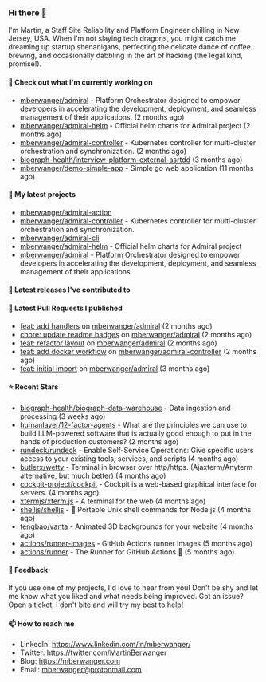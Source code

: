 ### Hi there 👋

I'm Martin, a Staff Site Reliability and Platform Engineer chilling in New Jersey, USA. When I'm not slaying tech dragons, you might catch me dreaming up startup shenanigans, perfecting the delicate dance of coffee brewing, and occasionally dabbling in the art of hacking (the legal kind, promise!). 

#### 👷 Check out what I'm currently working on

- [mberwanger/admiral](https://github.com/mberwanger/admiral) - Platform Orchestrator designed to empower developers in accelerating the development, deployment, and seamless management of their applications. (2 months ago)
- [mberwanger/admiral-helm](https://github.com/mberwanger/admiral-helm) - Official helm charts for Admiral project (2 months ago)
- [mberwanger/admiral-controller](https://github.com/mberwanger/admiral-controller) - Kubernetes controller for multi-cluster orchestration and synchronization. (2 months ago)
- [biograph-health/interview-platform-external-asrtdd](https://github.com/biograph-health/interview-platform-external-asrtdd) (3 months ago)
- [mberwanger/demo-simple-app](https://github.com/mberwanger/demo-simple-app) - Simple go web application (11 months ago)

#### 🌱 My latest projects

- [mberwanger/admiral-action](https://github.com/mberwanger/admiral-action)
- [mberwanger/admiral-controller](https://github.com/mberwanger/admiral-controller) - Kubernetes controller for multi-cluster orchestration and synchronization.
- [mberwanger/admiral-cli](https://github.com/mberwanger/admiral-cli)
- [mberwanger/admiral-helm](https://github.com/mberwanger/admiral-helm) - Official helm charts for Admiral project
- [mberwanger/admiral](https://github.com/mberwanger/admiral) - Platform Orchestrator designed to empower developers in accelerating the development, deployment, and seamless management of their applications.

#### 🔭 Latest releases I've contributed to


#### 🔨 Latest Pull Requests I published

- [feat: add handlers](https://github.com/mberwanger/admiral/pull/33) on [mberwanger/admiral](https://github.com/mberwanger/admiral) (2 months ago)
- [chore: update readme badges](https://github.com/mberwanger/admiral/pull/28) on [mberwanger/admiral](https://github.com/mberwanger/admiral) (2 months ago)
- [feat: refactor layout](https://github.com/mberwanger/admiral/pull/24) on [mberwanger/admiral](https://github.com/mberwanger/admiral) (2 months ago)
- [feat: add docker workflow](https://github.com/mberwanger/admiral-controller/pull/1) on [mberwanger/admiral-controller](https://github.com/mberwanger/admiral-controller) (2 months ago)
- [feat: initial import](https://github.com/mberwanger/admiral/pull/1) on [mberwanger/admiral](https://github.com/mberwanger/admiral) (3 months ago)

#### ⭐ Recent Stars

- [biograph-health/biograph-data-warehouse](https://github.com/biograph-health/biograph-data-warehouse) - Data ingestion and processing (3 weeks ago)
- [humanlayer/12-factor-agents](https://github.com/humanlayer/12-factor-agents) - What are the principles we can use to build LLM-powered software that is actually good enough to put in the hands of production customers? (2 months ago)
- [rundeck/rundeck](https://github.com/rundeck/rundeck) - Enable Self-Service Operations: Give specific users access to your existing tools, services, and scripts (4 months ago)
- [butlerx/wetty](https://github.com/butlerx/wetty) - Terminal in browser over http/https. (Ajaxterm/Anyterm alternative, but much better) (4 months ago)
- [cockpit-project/cockpit](https://github.com/cockpit-project/cockpit) - Cockpit is a web-based graphical interface for servers. (4 months ago)
- [xtermjs/xterm.js](https://github.com/xtermjs/xterm.js) - A terminal for the web (4 months ago)
- [shelljs/shelljs](https://github.com/shelljs/shelljs) - :shell: Portable Unix shell commands for Node.js (4 months ago)
- [tengbao/vanta](https://github.com/tengbao/vanta) - Animated 3D backgrounds for your website (4 months ago)
- [actions/runner-images](https://github.com/actions/runner-images) - GitHub Actions runner images (5 months ago)
- [actions/runner](https://github.com/actions/runner) - The Runner for GitHub Actions :rocket: (5 months ago)

#### 💬 Feedback

If you use one of my projects, I'd love to hear from you! Don't be shy and let me know what you liked and what needs being improved. Got an issue? Open a ticket, I don't bite and will try my best to help!

#### 📫 How to reach me

- LinkedIn: https://www.linkedin.com/in/mberwanger/
- Twitter: https://twitter.com/MartinBerwanger
- Blog: https://mberwanger.com
- Email: mberwanger@protonmail.com
